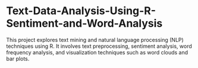 # Text-Data-Analysis-Using-R-Sentiment-and-Word-Analysis
This project explores text mining and natural language processing (NLP) techniques using R. It involves text preprocessing, sentiment analysis, word frequency analysis, and visualization techniques such as word clouds and bar plots. 
